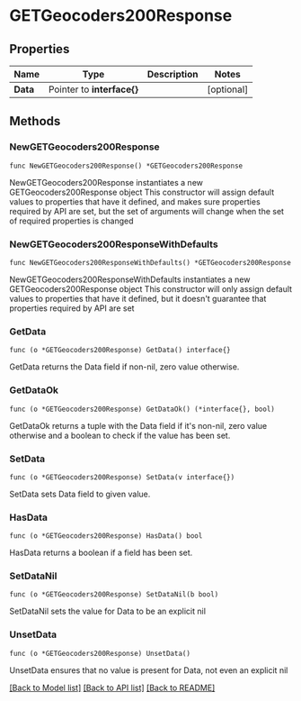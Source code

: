 # GETGeocoders200Response

## Properties

Name | Type | Description | Notes
------------ | ------------- | ------------- | -------------
**Data** | Pointer to **interface{}** |  | [optional] 

## Methods

### NewGETGeocoders200Response

`func NewGETGeocoders200Response() *GETGeocoders200Response`

NewGETGeocoders200Response instantiates a new GETGeocoders200Response object
This constructor will assign default values to properties that have it defined,
and makes sure properties required by API are set, but the set of arguments
will change when the set of required properties is changed

### NewGETGeocoders200ResponseWithDefaults

`func NewGETGeocoders200ResponseWithDefaults() *GETGeocoders200Response`

NewGETGeocoders200ResponseWithDefaults instantiates a new GETGeocoders200Response object
This constructor will only assign default values to properties that have it defined,
but it doesn't guarantee that properties required by API are set

### GetData

`func (o *GETGeocoders200Response) GetData() interface{}`

GetData returns the Data field if non-nil, zero value otherwise.

### GetDataOk

`func (o *GETGeocoders200Response) GetDataOk() (*interface{}, bool)`

GetDataOk returns a tuple with the Data field if it's non-nil, zero value otherwise
and a boolean to check if the value has been set.

### SetData

`func (o *GETGeocoders200Response) SetData(v interface{})`

SetData sets Data field to given value.

### HasData

`func (o *GETGeocoders200Response) HasData() bool`

HasData returns a boolean if a field has been set.

### SetDataNil

`func (o *GETGeocoders200Response) SetDataNil(b bool)`

 SetDataNil sets the value for Data to be an explicit nil

### UnsetData
`func (o *GETGeocoders200Response) UnsetData()`

UnsetData ensures that no value is present for Data, not even an explicit nil

[[Back to Model list]](../README.md#documentation-for-models) [[Back to API list]](../README.md#documentation-for-api-endpoints) [[Back to README]](../README.md)


